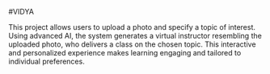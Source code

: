 #VIDYA

This project allows users to upload a photo and specify a topic of interest. Using advanced AI, the system generates a virtual instructor resembling the uploaded photo, who delivers a class on the chosen topic. This interactive and personalized experience makes learning engaging and tailored to individual preferences.
